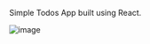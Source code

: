 Simple Todos App built using React.

![image](https://user-images.githubusercontent.com/23452546/27866964-304b8d26-6190-11e7-9f83-fec684a80544.png)
